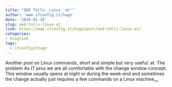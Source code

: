 ```yaml
---
title: "OED Tolls: Linux 'at'"
author: 'www.ifconfig.it/hugo'
date: '2016-01-28'
slug: oed-tolls-linux-at
link: https://www.ifconfig.it/hugo/post/oed-tolls-linux-at/
categories:
- bloglink
tags:
  - ifconfigithugo
---
```


Another post on Linux commands, short and simple but very useful: at. The problem As IT pros we are all comfortable with the change window concept. This window usually opens at night or during the week-end and sometimes the change actually just requires a few commands on a Linux machine[... <i class="fas fa-external-link-alt"></i>](https://www.ifconfig.it/hugo/post/oed-tolls-linux-at/)

